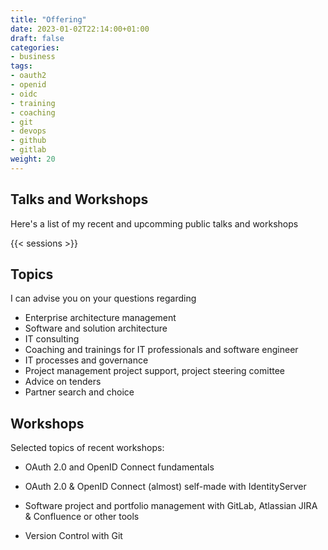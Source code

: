 ```yaml
---
title: "Offering"
date: 2023-01-02T22:14:00+01:00
draft: false
categories:
- business
tags:
- oauth2
- openid
- oidc
- training
- coaching
- git
- devops
- github
- gitlab
weight: 20
---
```


## Talks and Workshops

Here's a list of my recent and upcomming public talks and workshops

{{< sessions >}}

## Topics
I can advise you on your questions regarding

- Enterprise architecture management
- Software and solution architecture
- IT consulting
- Coaching and trainings for IT professionals and software engineer
- IT processes and governance
- Project management project support, project steering comittee
- Advice on tenders
- Partner search and choice

## Workshops

Selected topics of recent workshops:

- OAuth 2.0 and OpenID Connect fundamentals

- OAuth 2.0 & OpenID Connect (almost) self-made with IdentityServer

- Software project and portfolio management with GitLab, Atlassian JIRA & Confluence or other tools

- Version Control with Git